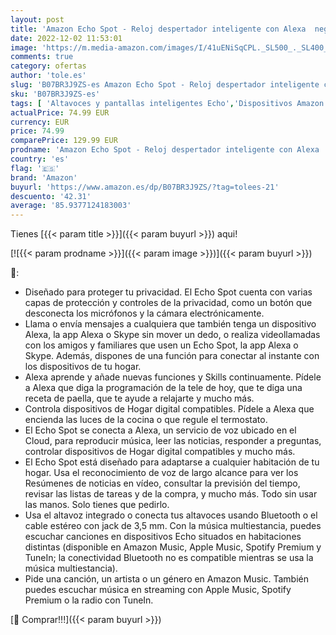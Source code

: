 ```yaml
---
layout: post
title: 'Amazon Echo Spot - Reloj despertador inteligente con Alexa  negro'
date: 2022-12-02 11:53:01
image: 'https://m.media-amazon.com/images/I/41uENiSqCPL._SL500_._SL400_.jpg'
comments: true
category: ofertas
author: 'tole.es'
slug: 'B07BR3J9ZS-es Amazon Echo Spot - Reloj despertador inteligente con Alexa...'
sku: 'B07BR3J9ZS-es'
tags: [ 'Altavoces y pantallas inteligentes Echo','Dispositivos Amazon','Dispositivos Amazon y Accesorios','Pantallas inteligentes','alexa','amazon','echo','🇪🇸', ]
actualPrice: 74.99 EUR
currency: EUR
price: 74.99
comparePrice: 129.99 EUR
prodname: 'Amazon Echo Spot - Reloj despertador inteligente con Alexa  negro'
country: 'es'
flag: '🇪🇸'
brand: 'Amazon'
buyurl: 'https://www.amazon.es/dp/B07BR3J9ZS/?tag=tolees-21'
descuento: '42.31'
average: '85.9377124183003'
---
```


Tienes [{{< param title >}}]({{< param buyurl >}}) aqui!

[![{{< param prodname >}}]({{< param image >}})]({{< param buyurl >}})

🔎:

- Diseñado para proteger tu privacidad. El Echo Spot cuenta con varias capas de protección y controles de la privacidad, como un botón que desconecta los micrófonos y la cámara electrónicamente.
- Llama o envía mensajes a cualquiera que también tenga un dispositivo Alexa, la app Alexa o Skype sin mover un dedo, o realiza videollamadas con los amigos y familiares que usen un Echo Spot, la app Alexa o Skype. Además, dispones de una función para conectar al instante con los dispositivos de tu hogar.
- Alexa aprende y añade nuevas funciones y Skills continuamente. Pídele a Alexa que diga la programación de la tele de hoy, que te diga una receta de paella, que te ayude a relajarte y mucho más.
- Controla dispositivos de Hogar digital compatibles. Pídele a Alexa que encienda las luces de la cocina o que regule el termostato.
- El Echo Spot se conecta a Alexa, un servicio de voz ubicado en el Cloud, para reproducir música, leer las noticias, responder a preguntas, controlar dispositivos de Hogar digital compatibles y mucho más.
- El Echo Spot está diseñado para adaptarse a cualquier habitación de tu hogar. Usa el reconocimiento de voz de largo alcance para ver los Resúmenes de noticias en vídeo, consultar la previsión del tiempo, revisar las listas de tareas y de la compra, y mucho más. Todo sin usar las manos. Solo tienes que pedirlo.
- Usa el altavoz integrado o conecta tus altavoces usando Bluetooth o el cable estéreo con jack de 3,5 mm. Con la música multiestancia, puedes escuchar canciones en dispositivos Echo situados en habitaciones distintas (disponible en Amazon Music, Apple Music, Spotify Premium y TuneIn; la conectividad Bluetooth no es compatible mientras se usa la música multiestancia).
- Pide una canción, un artista o un género en Amazon Music. También puedes escuchar música en streaming con Apple Music, Spotify Premium o la radio con TuneIn.

[🛒 Comprar!!!]({{< param buyurl >}})
